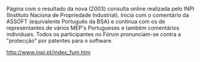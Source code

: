 Página com o resultado da nova (2003) consulta online realizada pelo
INPI (Instituto Naciona de Propriedade Industrial). Inicia com o
comentário da ASSOFT (equivalente Português da BSA) e continua com os de
representantes de vários MEP\'s Portugueses e também comentários
individuais. Todos os participantes no Fórum pronunciam-se contra a
\"protecção\" por patentes para o software.

<http://www.inpi.pt/index_fum.htm>
